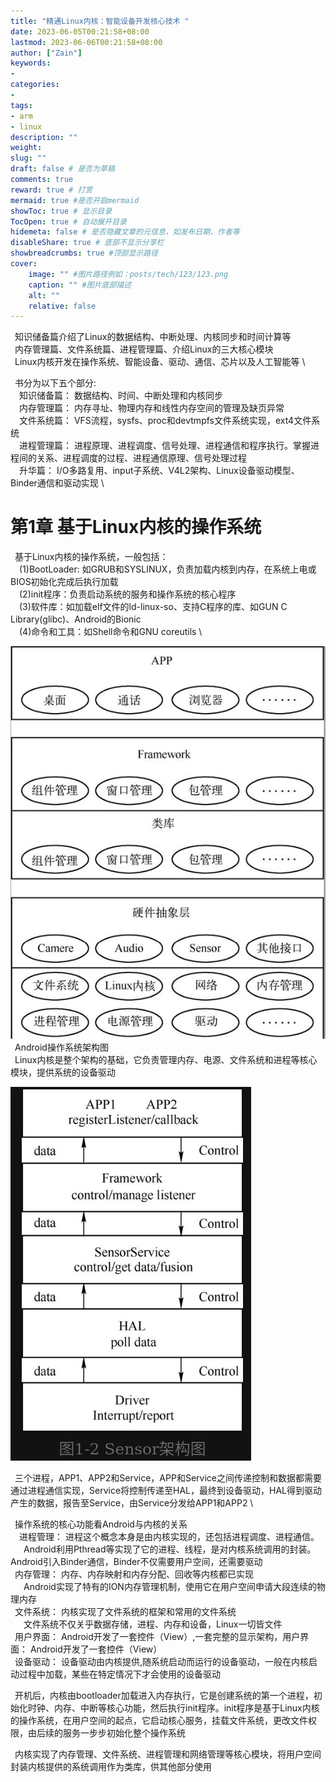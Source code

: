 ```yaml
---
title: "精通Linux内核：智能设备开发核心技术 "
date: 2023-06-05T00:21:58+08:00
lastmod: 2023-06-06T00:21:58+08:00
author: ["Zain"]
keywords: 
- 
categories: 
- 
tags: 
- arm
- linux
description: ""
weight:
slug: ""
draft: false # 是否为草稿
comments: true
reward: true # 打赏
mermaid: true #是否开启mermaid
showToc: true # 显示目录
TocOpen: true # 自动展开目录
hidemeta: false # 是否隐藏文章的元信息，如发布日期、作者等
disableShare: true # 底部不显示分享栏
showbreadcrumbs: true #顶部显示路径
cover:
    image: "" #图片路径例如：posts/tech/123/123.png
    caption: "" #图片底部描述
    alt: ""
    relative: false
---
```


&ensp;知识储备篇介绍了Linux的数据结构、中断处理、内核同步和时间计算等  \
&ensp;内存管理篇、文件系统篇、进程管理篇、介绍Linux的三大核心模块   \
&ensp;Linux内核开发在操作系统、智能设备、驱动、通信、芯片以及人工智能等 \

&ensp;书分为以下五个部分:  \
&emsp;知识储备篇： 数据结构、时间、中断处理和内核同步 \
&emsp;内存管理篇： 内存寻址、物理内存和线性内存空间的管理及缺页异常  \
&emsp;文件系统篇： VFS流程，sysfs、proc和devtmpfs文件系统实现，ext4文件系统  \
&emsp;进程管理篇： 进程原理、进程调度、信号处理、进程通信和程序执行。掌握进程间的关系、进程调度的过程、进程通信原理、信号处理过程  \
&emsp;升华篇： I/O多路复用、input子系统、V4L2架构、Linux设备驱动模型、Binder通信和驱动实现 \


# 第1章 基于Linux内核的操作系统

&ensp;基于Linux内核的操作系统，一般包括： \
&emsp;(1)BootLoader: 如GRUB和SYSLINUX，负责加载内核到内存，在系统上电或BIOS初始化完成后执行加载 \
&emsp;(2)init程序：负责启动系统的服务和操作系统的核心程序  \
&emsp;(3)软件库：如加载elf文件的ld-linux-so、支持C程序的库、如GUN C Library(glibc)、Android的Bionic \
&emsp;(4)命令和工具：如Shell命令和GNU coreutils   \


![20230613004743](https://raw.githubusercontent.com/zainll/PictureBed/main/blogs/pictures/20230613004743.png)
&ensp;Android操作系统架构图 \
&ensp;Linux内核是整个架构的基础，它负责管理内存、电源、文件系统和进程等核心模块，提供系统的设备驱动
 

![20230613005710](https://raw.githubusercontent.com/zainll/PictureBed/main/blogs/pictures/20230613005710.png)

&ensp;三个进程，APP1、APP2和Service，APP和Service之间传递控制和数据都需要通过进程通信实现，Service将控制传递至HAL，最终到设备驱动，HAL得到驱动产生的数据，报告至Service，由Service分发给APP1和APP2  \

&ensp;操作系统的核心功能看Android与内核的关系 \
&emsp;进程管理： 进程这个概念本身是由内核实现的，还包括进程调度、进程通信。\
&ensp;&emsp;Android利用Pthread等实现了它的进程、线程，是对内核系统调用的封装。Android引入Binder通信，Binder不仅需要用户空间，还需要驱动  \
&ensp;内存管理： 内存、内存映射和内存分配、回收等内核都已实现 \
&ensp;&emsp;Android实现了特有的ION内存管理机制，使用它在用户空间申请大段连续的物理内存  \
&ensp;文件系统： 内核实现了文件系统的框架和常用的文件系统  \
&ensp;&emsp;文件系统不仅关乎数据存储，进程、内存和设备，Linux一切皆文件  \
&ensp;用户界面： Android开发了一套控件（View）,一套完整的显示架构，用户界面： Android开发了一套控件（View） \
&ensp;设备驱动： 设备驱动由内核提供,随系统启动而运行的设备驱动，一般在内核启动过程中加载，某些在特定情况下才会使用的设备驱动

&ensp;开机后，内核由bootloader加载进入内存执行，它是创建系统的第一个进程，初始化时钟、内存、中断等核心功能，然后执行init程序。init程序是基于Linux内核的操作系统，在用户空间的起点，它启动核心服务，挂载文件系统，更改文件权限，由后续的服务一步步初始化整个操作系统

&ensp;内核实现了内存管理、文件系统、进程管理和网络管理等核心模块，将用户空间封装内核提供的系统调用作为类库，供其他部分使用


 





